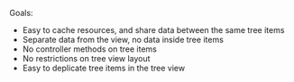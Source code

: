 Goals:

- Easy to cache resources, and share data between the same tree items
- Separate data from the view, no data inside tree items
- No controller methods on tree items
- No restrictions on tree view layout
- Easy to deplicate tree items in the tree view